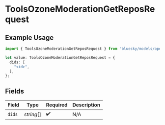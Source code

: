 # ToolsOzoneModerationGetReposRequest

## Example Usage

```typescript
import { ToolsOzoneModerationGetReposRequest } from "bluesky/models/operations";

let value: ToolsOzoneModerationGetReposRequest = {
  dids: [
    "<id>",
  ],
};
```

## Fields

| Field              | Type               | Required           | Description        |
| ------------------ | ------------------ | ------------------ | ------------------ |
| `dids`             | *string*[]         | :heavy_check_mark: | N/A                |